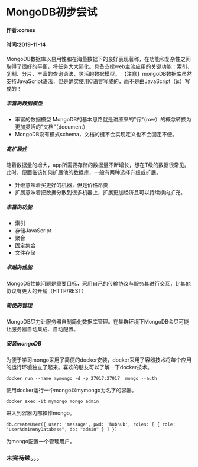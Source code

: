 # MongoDB初步尝试   
#### 作者:coresu   
#### 时间:2019-11-14   



MongoDB数据库以易用性和在海量数据下的良好表现著称，在功能和复杂性之间取得了很好的平衡，将任务大大简化。具备支撑web主流应用的关键功能：索引、复制、分片、丰富的查询语法，灵活的数据模型。 
【注意】mongoDB数据库虽然支持JavaScript语法，但是确实使用C语言写成的，而不是由JavaScript（js）写成的！

##### 丰富的数据模型
* 丰富的数据模型 MongoDB的基本思路就是讲原来的”行“（row）的概念转换为更加灵活的”文档“（document）
* MongoDB没有模式schema，文档的键不会实现定义也不会固定不便。

##### 高扩展性   
随着数据量的增大，app所需要存储的数据量不断增长，想在T级的数据很常见。此时，便面临该如何扩展他的数据库，一般有两种选择升级或扩展。

* 升级意味着买更好的机器，但是价格昂贵
* 扩展意味着把数据分散到很多机器上，扩展更加经济且可以持续横向扩充。   

##### 丰富的功能   

* 索引
* 存储JavaScript
* 聚合
* 固定集合
* 文件存储

##### 卓越的性能   
MongoDB性能问题是重要目标，采用自己的传输协议与服务其进行交互，比其他协议有更大的开销（HTTP/REST）   


##### 简便的管理  
MongoDB尽力让服务器自制简化数据库管理。在集群环境下MongoDB会尽可能让服务器自动集成、自动配置。   

##### 安装mongoDB
为便于学习mongo采用了简便的docker安装，docker采用了容器技术将每个应用的运行环境独立了起来。喜欢的朋友可以了解一下docker技术。

```
docker run --name mymongo -d -p 27017:27017  mongo --auth
```
使用docker运行一个mongo以mymongo为名字的容器。


```
docker exec -it mymongo mongo admin
```
进入到容器内部操作mongo。

```
db.createUser({ user: 'message', pwd: 'hubhub', roles: [ { role: "userAdminAnyDatabase", db: "admin" } ] })
```
为mongo配置一个管理用户。   





### 未完待续。。。













